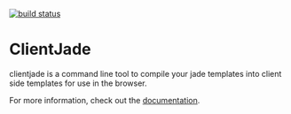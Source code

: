 [![build status](https://secure.travis-ci.org/jgallen23/clientjade.png)](http://travis-ci.org/jgallen23/clientjade)
# ClientJade 

clientjade is a command line tool to compile your jade templates into client side templates for use in the browser.

For more information, check out the [documentation](http://projects.jga.me/clientjade/).
